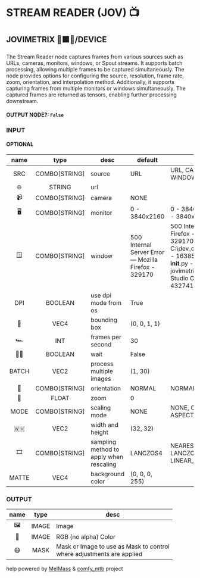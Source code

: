 # STREAM READER (JOV) 📺

## JOVIMETRIX 🔺🟩🔵/DEVICE

The Stream Reader node captures frames from various sources such as URLs, cameras, monitors, windows, or Spout streams. It supports batch processing, allowing multiple frames to be captured simultaneously. The node provides options for configuring the source, resolution, frame rate, zoom, orientation, and interpolation method. Additionally, it supports capturing frames from multiple monitors or windows simultaneously. The captured frames are returned as tensors, enabling further processing downstream.

#### OUTPUT NODE?: `False`

### INPUT

#### OPTIONAL

name|type|desc|default|meta
:---:|:---:|---|---|---
SRC|COMBO[STRING]|source|URL|URL, CAMERA, MONITOR, WINDOW, SPOUT
🌐|STRING|url||
📹|COMBO[STRING]|camera|NONE|
🖥|COMBO[STRING]|monitor|0 - 3840x2160|0 - 3840x2160, 1 - 1600x1200, 2 - 3840x2160
🪟|COMBO[STRING]|window|500 Internal Server Error — Mozilla Firefox - 329170|500 Internal Server Error — Mozilla Firefox -<br>329170, C:\dev\_diffusion\workflows\jvx\node<br>- 1638542, COMFYUI - 1312116, __init__.py -<br>jovimetrix (Workspace) - Visual Studio Code -<br>4327414, #loops-conditionals | Comfy<br>Leadership Council - Discord - 131392,<br>Preview STEREOSCOPIC.md - jovimetrix-examples<br>(Workspace) - Visual Studio Code - 1836902, C<br>:\dev\ComfyUI\ComfyUI\custom_nodes\Jovimetrix<br>\_md - 1311414
DPI|BOOLEAN|use dpi mode from os|True|
🔲|VEC4|bounding box|(0, 0, 1, 1)|
🏎️|INT|frames per second|30|
✋🏽|BOOLEAN|wait|False|
BATCH|VEC2|process multiple images|(1, 30)|
🧭|COMBO[STRING]|orientation|NORMAL|NORMAL, FLIPX, FLIPY, FLIPXY
🔎|FLOAT|zoom|0|
MODE|COMBO[STRING]|scaling mode|NONE|NONE, CROP, MATTE, FIT, ASPECT, ASPECT_SHORT
🇼🇭|VEC2|width and height|(32, 32)|
🎞️|COMBO[STRING]|sampling method to apply when<br>rescaling|LANCZOS4|NEAREST, LINEAR, CUBIC, AREA, LANCZOS4,<br>LINEAR_EXACT, NEAREST_EXACT
MATTE|VEC4|background color|(0, 0, 0, 255)|

### OUTPUT

name|type|desc
:---:|:---:|---
🖼️|IMAGE|Image
🌈|IMAGE|RGB (no alpha) Color
😷|MASK|Mask or Image to use as Mask to control<br>where adjustments are applied

help powered by [MelMass](https://github.com/melMass) & [comfy_mtb](https://github.com/melMass/comfy_mtb) project
